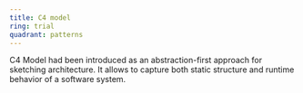 ```yaml
---
title: C4 model
ring: trial
quadrant: patterns
---
```


C4 Model had been introduced as an abstraction-first approach for sketching architecture. It allows to capture both static structure and runtime behavior of a software system.
